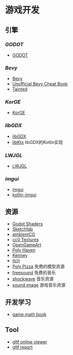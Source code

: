 # 游戏开发

## 引擎
### *GODOT*
- [GODOT](https://godotengine.org/)  

### *Bevy*
- [Bevy](https://bevyengine.org/)
- [Unofficial Bevy Cheat Book](https://bevy-cheatbook.github.io/)  
- [Tainted](https://taintedcoders.com/)  

### *KorGE*
- [KorGE](https://korge.org/)  

### *libGDX*
- [libGDX](https://libgdx.com/)   
- [libKtx](https://libktx.github.io/) libGDX的Kotlin实现   

### *LWJGL*
- [LWJGL](https://www.lwjgl.org/)  

### *imgui*
- [imgui](https://github.com/ocornut/imgui)
- [kotlin-imgui](https://github.com/kotlin-graphics/imgui)

## 资源
- [Godot Shaders](https://godotshaders.com/)
- [Sketchfab](https://sketchfab.com/)
- [ambientCG](https://ambientcg.com/)
- [cc0 Textures](https://cc0-textures.com/)
- [OpenGameArt](https://opengameart.org/)
- [Poly Haven](https://polyhaven.com/)
- [Kenney](https://www.kenney.nl/)
- [itch](https://itch.io/)
- [Poly Pizza](https://poly.pizza/) 免费的模型资源
- [freesound](https://freesound.org/) 免费的音乐
- [shockwave](https://www.shockwave-sound.com/) 音乐资源
- [sound image](https://soundimage.org) 游戏音乐资源

## 开发学习
- [game math book](https://gamemath.com)

## Tool
- [gltf online viewer](https://gltf.insimo.com/)
- [gltf report](https://gltf.report/)